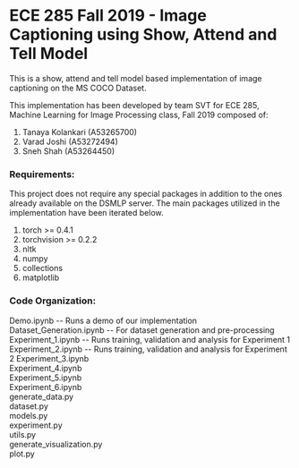 # ECE 285 Fall 2019 - Image Captioning using Show, Attend and Tell Model
This is a show, attend and tell model based implementation of image captioning on the MS COCO Dataset.

This implementation has been developed by team SVT for ECE 285, Machine Learning for Image Processing class, Fall 2019 composed of:
1. Tanaya Kolankari (A53265700)
2. Varad Joshi (A53272494)
3. Sneh Shah (A53264450)

### Requirements:  

This project does not require any special packages in addition to the ones already available on the DSMLP server. The main packages utilized in the implementation have been iterated below.
1. torch >= 0.4.1
2. torchvision >= 0.2.2
3. nltk
4. numpy
5. collections
6. matplotlib

### Code Organization:

Demo.ipynb                    -- Runs a demo of our implementation  
Dataset_Generation.ipynb      -- For dataset generation and pre-processing  
Experiment_1.ipynb            -- Runs training, validation and analysis for Experiment 1  
Experiment_2.ipynb            -- Runs training, validation and analysis for Experiment 2
Experiment_3.ipynb  
Experiment_4.ipynb  
Experiment_5.ipynb  
Experiment_6.ipynb  
generate_data.py  
dataset.py  
models.py  
experiment.py  
utils.py  
generate_visualization.py  
plot.py  
